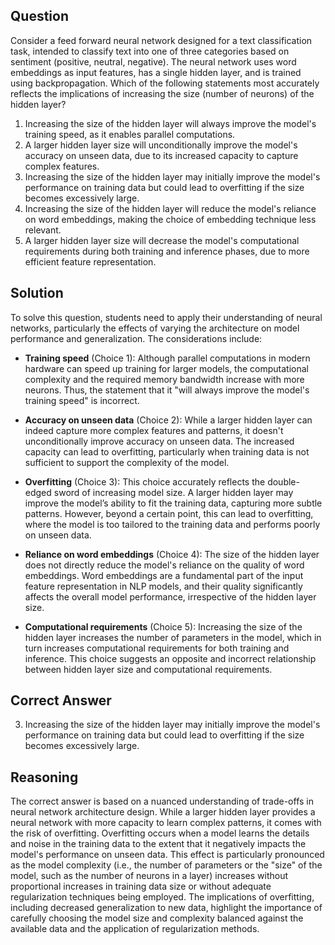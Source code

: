 ## Question

Consider a feed forward neural network designed for a text classification task, intended to classify text into one of three categories based on sentiment (positive, neutral, negative). The neural network uses word embeddings as input features, has a single hidden layer, and is trained using backpropagation. Which of the following statements most accurately reflects the implications of increasing the size (number of neurons) of the hidden layer?

1. Increasing the size of the hidden layer will always improve the model's training speed, as it enables parallel computations.
2. A larger hidden layer size will unconditionally improve the model's accuracy on unseen data, due to its increased capacity to capture complex features.
3. Increasing the size of the hidden layer may initially improve the model's performance on training data but could lead to overfitting if the size becomes excessively large.
4. Increasing the size of the hidden layer will reduce the model's reliance on word embeddings, making the choice of embedding technique less relevant.
5. A larger hidden layer size will decrease the model's computational requirements during both training and inference phases, due to more efficient feature representation.

## Solution

To solve this question, students need to apply their understanding of neural networks, particularly the effects of varying the architecture on model performance and generalization. The considerations include:

- **Training speed** (Choice 1): Although parallel computations in modern hardware can speed up training for larger models, the computational complexity and the required memory bandwidth increase with more neurons. Thus, the statement that it "will always improve the model's training speed" is incorrect.

- **Accuracy on unseen data** (Choice 2): While a larger hidden layer can indeed capture more complex features and patterns, it doesn't unconditionally improve accuracy on unseen data. The increased capacity can lead to overfitting, particularly when training data is not sufficient to support the complexity of the model.

- **Overfitting** (Choice 3): This choice accurately reflects the double-edged sword of increasing model size. A larger hidden layer may improve the model’s ability to fit the training data, capturing more subtle patterns. However, beyond a certain point, this can lead to overfitting, where the model is too tailored to the training data and performs poorly on unseen data.

- **Reliance on word embeddings** (Choice 4): The size of the hidden layer does not directly reduce the model's reliance on the quality of word embeddings. Word embeddings are a fundamental part of the input feature representation in NLP models, and their quality significantly affects the overall model performance, irrespective of the hidden layer size.

- **Computational requirements** (Choice 5): Increasing the size of the hidden layer increases the number of parameters in the model, which in turn increases computational requirements for both training and inference. This choice suggests an opposite and incorrect relationship between hidden layer size and computational requirements.

## Correct Answer

3. Increasing the size of the hidden layer may initially improve the model's performance on training data but could lead to overfitting if the size becomes excessively large.

## Reasoning

The correct answer is based on a nuanced understanding of trade-offs in neural network architecture design. While a larger hidden layer provides a neural network with more capacity to learn complex patterns, it comes with the risk of overfitting. Overfitting occurs when a model learns the details and noise in the training data to the extent that it negatively impacts the model's performance on unseen data. This effect is particularly pronounced as the model complexity (i.e., the number of parameters or the "size" of the model, such as the number of neurons in a layer) increases without proportional increases in training data size or without adequate regularization techniques being employed. The implications of overfitting, including decreased generalization to new data, highlight the importance of carefully choosing the model size and complexity balanced against the available data and the application of regularization methods.